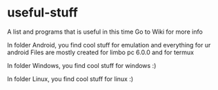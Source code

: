 # useful-stuff
A list and programs that is useful in this time
Go to Wiki for more info

In folder Android, you find cool stuff for emulation and everything for ur android
Files are mostly created for limbo pc 6.0.0 and for termux

In folder Windows, you find cool stuff for windows :)

In folder Linux, you find cool stuff for linux :)
